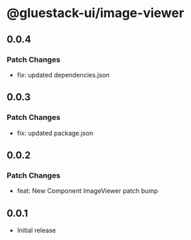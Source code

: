 # @gluestack-ui/image-viewer

## 0.0.4

### Patch Changes

- fix: updated dependencies.json

## 0.0.3

### Patch Changes

- fix: updated package.json

## 0.0.2

### Patch Changes

- feat: New Component ImageViewer patch bump

## 0.0.1

- Initial release
